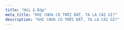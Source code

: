 ```yaml
---
title: "Hỏi & Đáp"
meta_title: "KHI CHƯA CÓ TRỜI ĐẤT, TA LÀ CÁI GÌ?"
description: "KHI CHƯA CÓ TRỜI ĐẤT, TA LÀ CÁI GÌ?"
---
```

